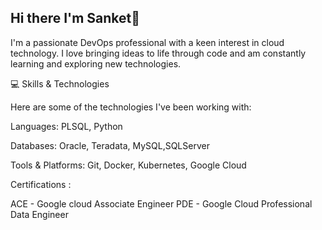 ## Hi there I'm Sanket👋

I'm a passionate DevOps professional with a keen interest in cloud technology. I love bringing ideas to life through code and am constantly learning and exploring new technologies.

💻 Skills & Technologies

Here are some of the technologies I've been working with:

Languages: PLSQL, Python

Databases: Oracle, Teradata, MySQL,SQLServer

Tools & Platforms: Git, Docker, Kubernetes, Google Cloud

Certifications :

ACE - Google cloud Associate Engineer
PDE - Google Cloud Professional Data Engineer
<!--
**Siggnal/Siggnal** is a ✨ _special_ ✨ repository because its `README.md` (this file) appears on your GitHub profile.

Here are some ideas to get you started:

- 🔭 I’m currently working on ...
- 🌱 I’m currently learning ...
- 👯 I’m looking to collaborate on ...
- 🤔 I’m looking for help with ...
- 💬 Ask me about ...
- 📫 How to reach me: ...
- 😄 Pronouns: ...
- ⚡ Fun fact: ...
-->
